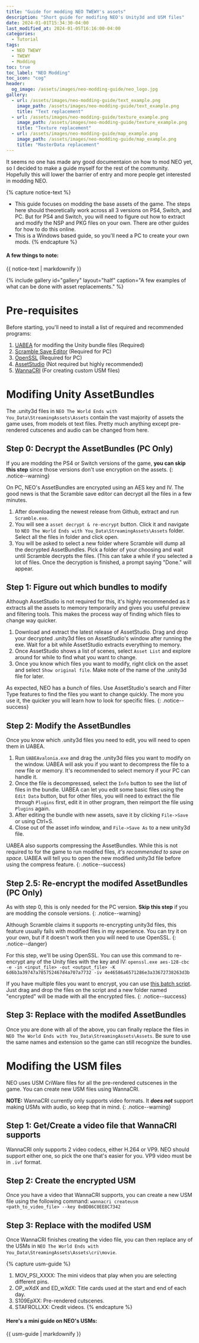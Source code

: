 ```yaml
---
title: "Guide for modding NEO TWEWY's assets"
description: "Short guide for modifing NEO's Unity3d and USM files"
date: 2024-01-01T15:34:30-04:00
last_modified_at: 2024-01-05T16:16:00-04:00
categories:
  - Tutorial
tags:
  - NEO TWEWY
  - TWEWY
  - Modding
toc: true
toc_label: "NEO Modding"
toc_icon: "cog"
header:
  og_image: /assets/images/neo-modding-guide/neo_logo.jpg
gallery:
  - url: /assets/images/neo-modding-guide/text_example.png
    image_path: /assets/images/neo-modding-guide/text_example.png
    title: "Text replacement"
  - url: /assets/images/neo-modding-guide/texture_example.png
    image_path: /assets/images/neo-modding-guide/texture_example.png
    title: "Texture replacement"
  - url: /assets/images/neo-modding-guide/map_example.png
    image_path: /assets/images/neo-modding-guide/map_example.png
    title: "MasterData replacement"  
---
```


It seems no one has made any good documentaion on how to mod NEO yet, so I decided to make a guide myself for the rest of the community. Hopefully this will lower the barrier of entry and more people get interested in modding NEO.

{% capture notice-text %}
* This guide focuses on modding the base assets of the game. The steps here should theoretically work across all 3 versions on PS4, Switch, and PC. But for PS4 and Switch, you will need to figure out how to extract and modify the NSP and PKG files on your own. There are other guides for how to do this online.
* This is a Windows based guide, so you'll need a PC to create your own mods.
{% endcapture %}

<div class="notice--info">
  <h4 class="no_toc">A few things to note:</h4>
  {{ notice-text | markdownify }}
</div>

{% include gallery id="gallery" layout="half" caption="A few examples of what can be done with asset replacements." %}

# Pre-requisites
Before starting, you'll need to install a list of required and recommended programs:
1. [UABEA][UABEA] for modifing the Unity bundle files (Required)
2. [Scramble Save Editor][Scramble] (Required for PC)
3. [OpenSSL][OpenSSL] (Required for PC)
4. [AssetStudio][AssetStudio] (Not required but highly recommended)
5. [WannaCRI][WannaCRI] (For creating custom USM files)

# Modifing Unity AssetBundles
The .unity3d files in `NEO The World Ends with You_Data\StreamingAssets\Assets` contain the vast majority of assets the game uses, from models ot text files. Pretty much anything except pre-rendered cutscenes and audio can be changed from here.
## Step 0: Decrypt the AssetBundles (PC Only)

If you are modding the PS4 or Switch versions of the game, **you can skip this step** since those versions don't use encryption on the assets.
{: .notice--warning}

On PC, NEO's AssetBundles are encrypted using an AES key and IV. The good news is that the Scramble save editor can decrypt all the files in a few minutes.
1. After downloading the newest release from Github, extract and run `Scramble.exe`.
2. You will see a `asset decrypt & re-encrypt` button. Click it and navigate to `NEO The World Ends with You_Data\StreamingAssets\Assets` folder. Select all the files in folder and click open.
3. You will be asked to select a new folder where Scramble will dump all the decrypted AssetBundles. Pick a folder of your choosing and wait until Scramble decrypts the files. (This can take a while if you selected a lot of files.
Once the decryption is finished, a prompt saying "Done." will appear.

## Step 1: Figure out which bundles to modify
Although AssetStudio is not required for this, it's highly recommended as it extracts all the assets to memory temporarily and gives you useful preview and filtering tools. This makes the process way of finding which files to change way quicker.
1. Download and extract the latest release of AssetStudio. Drag and drop your decrypted .unity3d files on AssetStudio's window after running the exe. Wait for a bit while AssetStudio extracts everything to memory.
2. Once AssetStudio shows a list of scenes, select `Asset List` and explore around for while to find what you want to change.
3. Once you know which files you want to modify, right click on the asset and select `Show original file`. Make note of the name of the .unity3d file for later.

As expected, NEO has a *bunch* of files. Use AssetStudio's search and Filter Type features to find the files you want to change quickly. The more you use it, the quicker you will learn how to look for specific files.
{: .notice--success}

## Step 2: Modify the AssetBundles
Once you know which .unity3d files you need to edit, you will need to open them in UABEA.
1. Run `UABEAvalonia.exe` and drag the .unity3d files you want to modify on the window. UABEA will ask you if you want to decompress the file to a new file or memory. It's recommended to select memory if your PC can handle it.
2. Once the file is decompressed, select the `Info` button to see the list of files in the bundle. UABEA can let you edit some basic files using the `Edit Data` button, but for other files, you will need to extract the file through `Plugins` first, edit it in other program, then reimport the file using `Plugins` again.
3. After editing the bundle with new assets, save it by clicking `File->Save` or using Ctrl+S.
4. Close out of the asset info window, and `File->Save As` to a new unity3d file.

UABEA also supports compressing the AssetBundles. While this is not required to for the game to run modifed files, *it's recommended to save on space*. UABEA will tell you to open the new modified unity3d file before using the compress feature.
{: .notice--success}

## Step 2.5: Re-encrypt the modifed AssetBundles (PC Only)

As with step 0, this is only needed for the PC version. **Skip this step** if you are modding the console versions.
{: .notice--warning}

Although Scramble claims it supports re-encrypting unity3d files, this feature usually fails with modified files in my experience. You can try it on your own, but if it doesn't work then you will need to use OpenSSL.
{: .notice--danger}

For this step, we'll be using OpenSSL. You can use this command to re-encrypt any of the Unity files with the key and IV:
```openssl.exe aes-128-cbc -e -in <input_file> -out <output_file> -K 6d6b3a39747a785752467d4a707a7732 -iv 4e46586a6571286e3a33672738263d3b```

If you have multiple files you want to encrypt, you can use [this batch script][OpenSSL-Script]. Just drag and drop the files on the script and a new folder named "encrypted" will be made with all the encrypted files.
{: .notice--success}

## Step 3: Replace with the modifed AssetBundles
Once you are done with all of the above, you can finally replace the files in `NEO The World Ends with You_Data\StreamingAssets\Assets`. Be sure to use the same names and extension so the game can still recognize the bundles.

# Modifing the USM files
NEO uses USM CriWare files for all the pre-rendered cutscenes in the game. You can create new USM files using WannaCRI.

**NOTE:** WannaCRI currently only supports video formats. It ***does not*** support making USMs with audio, so keep that in mind.
{: .notice--warning}

## Step 1: Get/Create a video file that WannaCRI supports
WannaCRI only supports 2 video codecs, either H.264 or VP9. NEO should support either one, so pick the one that's easier for you. VP9 video must be in `.ivf` format.

## Step 2: Create the encrypted USM
Once you have a video that WannaCRI supports, you can create a new USM file using the following command:
```wannacri createusm <path_to_video_file> --key 0xBD86C0EE8C7342```

## Step 3: Replace with the modifed USM
Once WannaCRI finishes creating the video file, you can then replace any of the USMs in `NEO The World Ends with You_Data\StreamingAssets\Assets\cri\movie`.

{% capture usm-guide %}
1. MOV_PSI_XXXX: The mini videos that play when you are selecting different pins.
2. OP_wXdX and ED_wXdX: Title cards used at the start and end of each day.
3. S109EpXX: Pre-rendered cutscenes.
4. STAFROLLXX: Credit videos.
{% endcapture %}

<div class="notice--success">
  <h4 class="no_toc">Here's a mini guide on NEO's USMs:</h4>
  {{ usm-guide | markdownify }}
</div>

[UABEA]: https://github.com/nesrak1/UABEA
[Scramble]: https://github.com/supremetakoyaki/Scramble
[WannaCRI]: https://github.com/donmai-me/WannaCRI
[AssetStudio]: https://github.com/Perfare/AssetStudio
[OpenSSL]: https://wiki.openssl.org/index.php/Binaries
[OpenSSL-Script]: https://maren0000.github.io/website/assets/tools/NEO_enc.bat
